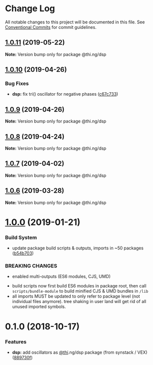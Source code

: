# Change Log

All notable changes to this project will be documented in this file.
See [Conventional Commits](https://conventionalcommits.org) for commit guidelines.

## [1.0.11](https://github.com/thi-ng/umbrella/compare/@thi.ng/dsp@1.0.10...@thi.ng/dsp@1.0.11) (2019-05-22)

**Note:** Version bump only for package @thi.ng/dsp





## [1.0.10](https://github.com/thi-ng/umbrella/compare/@thi.ng/dsp@1.0.9...@thi.ng/dsp@1.0.10) (2019-04-26)


### Bug Fixes

* **dsp:** fix tri() oscillator for negative phases ([c67c733](https://github.com/thi-ng/umbrella/commit/c67c733))





## [1.0.9](https://github.com/thi-ng/umbrella/compare/@thi.ng/dsp@1.0.8...@thi.ng/dsp@1.0.9) (2019-04-26)

**Note:** Version bump only for package @thi.ng/dsp





## [1.0.8](https://github.com/thi-ng/umbrella/compare/@thi.ng/dsp@1.0.7...@thi.ng/dsp@1.0.8) (2019-04-24)

**Note:** Version bump only for package @thi.ng/dsp





## [1.0.7](https://github.com/thi-ng/umbrella/compare/@thi.ng/dsp@1.0.6...@thi.ng/dsp@1.0.7) (2019-04-02)

**Note:** Version bump only for package @thi.ng/dsp





## [1.0.6](https://github.com/thi-ng/umbrella/compare/@thi.ng/dsp@1.0.5...@thi.ng/dsp@1.0.6) (2019-03-28)

**Note:** Version bump only for package @thi.ng/dsp







# [1.0.0](https://github.com/thi-ng/umbrella/compare/@thi.ng/dsp@0.1.3...@thi.ng/dsp@1.0.0) (2019-01-21)


### Build System

* update package build scripts & outputs, imports in ~50 packages ([b54b703](https://github.com/thi-ng/umbrella/commit/b54b703))


### BREAKING CHANGES

* enabled multi-outputs (ES6 modules, CJS, UMD)

- build scripts now first build ES6 modules in package root, then call
  `scripts/bundle-module` to build minified CJS & UMD bundles in `/lib`
- all imports MUST be updated to only refer to package level
  (not individual files anymore). tree shaking in user land will get rid of
  all unused imported symbols.


# 0.1.0 (2018-10-17)


### Features

* **dsp:** add oscillators as [@thi](https://github.com/thi).ng/dsp package (from synstack / VEX) ([889730f](https://github.com/thi-ng/umbrella/commit/889730f))
